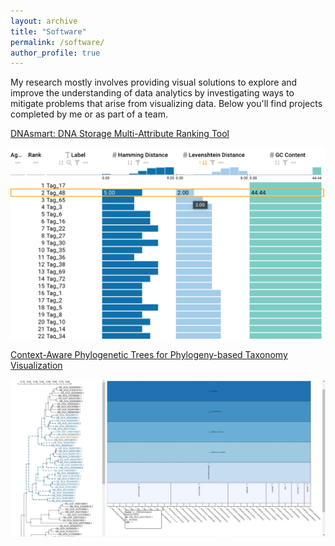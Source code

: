 ```yaml
---
layout: archive
title: "Software"
permalink: /software/
author_profile: true
---
```


My research mostly involves providing visual solutions to explore and improve the understanding of data analytics by investigating ways to mitigate problems that arise from visualizing data. Below you'll find projects completed by me or as part of a team.

[DNAsmart: DNA Storage Multi-Attribute Ranking Tool](https://dnasmart.mathematik.uni-marburg.de/)

![](/images/software/ezekannagha2023csbj.webp)

<!-- (https://github.com/Sombiri/DNAsmart) -->
  
[Context-Aware Phylogenetic Trees for Phylogeny-based Taxonomy Visualization](https://capt.mathematik.uni-marburg.de/)

![](/images/software/kaya2022fg.webp)
<!-- (https://github.com/ghattab/CAPT) -->

